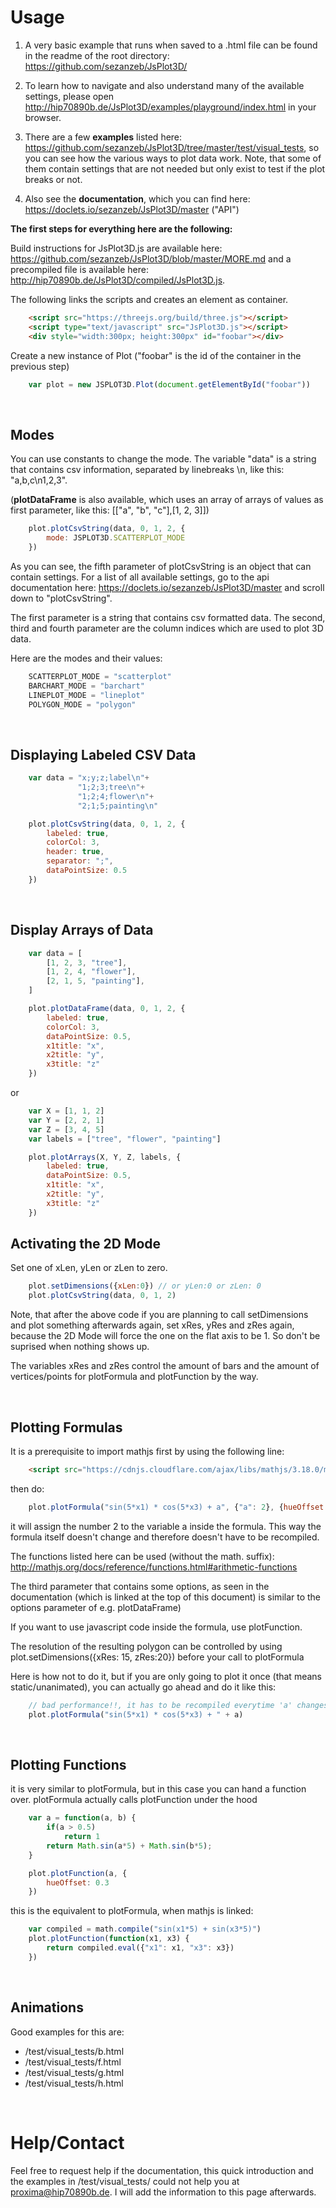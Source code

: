# Usage

1. A very basic example that runs when saved to a .html file can be found in the readme of the root directory: https://github.com/sezanzeb/JsPlot3D/

2. To learn how to navigate and also understand many of the available settings, please open http://hip70890b.de/JsPlot3D/examples/playground/index.html in your browser.

3. There are a few **examples** listed here: https://github.com/sezanzeb/JsPlot3D/tree/master/test/visual_tests, so you can see how the various ways to plot data work. Note, that some of them contain settings that are not needed but only exist to test if the plot breaks or not.

4. Also see the **documentation**, which you can find here: https://doclets.io/sezanzeb/JsPlot3D/master ("API")


**The first steps for everything here are the following:**

Build instructions for JsPlot3D.js are available here: https://github.com/sezanzeb/JsPlot3D/blob/master/MORE.md and a precompiled file is available here: http://hip70890b.de/JsPlot3D/compiled/JsPlot3D.js.

The following links the scripts and creates an element as container.

```html
    <script src="https://threejs.org/build/three.js"></script>
    <script type="text/javascript" src="JsPlot3D.js"></script>
    <div style="width:300px; height:300px" id="foobar"></div>
```

Create a new instance of Plot ("foobar" is the id of the container in the previous step)

```js
    var plot = new JSPLOT3D.Plot(document.getElementById("foobar"))
```

<br/>

## Modes

You can use constants to change the mode. The variable "data" is a string that contains csv information, separated by linebreaks \n, like this: "a,b,c\n1,2,3".

(**plotDataFrame** is also available, which uses an array of arrays of values as first parameter, like this: [["a", "b", "c"],[1, 2, 3]])

```js
    plot.plotCsvString(data, 0, 1, 2, {
        mode: JSPLOT3D.SCATTERPLOT_MODE
    })
```

As you can see, the fifth parameter of plotCsvString is an object that can contain settings. For a list of all available settings, go to the api documentation here: https://doclets.io/sezanzeb/JsPlot3D/master and scroll down to "plotCsvString".

The first parameter is a string that contains csv formatted data. The second, third and fourth parameter are the column indices which are used to plot 3D data.

Here are the modes and their values:

```js
    SCATTERPLOT_MODE = "scatterplot"
    BARCHART_MODE = "barchart"
    LINEPLOT_MODE = "lineplot"
    POLYGON_MODE = "polygon"
```

<br/>

## Displaying Labeled CSV Data

```js
    var data = "x;y;z;label\n"+
               "1;2;3;tree\n"+
               "1;2;4;flower\n"+
               "2;1;5;painting\n"

    plot.plotCsvString(data, 0, 1, 2, {
        labeled: true,
        colorCol: 3,
        header: true,
        separator: ";",
        dataPointSize: 0.5
    })
```

<br/>

## Display Arrays of Data

```js
    var data = [
        [1, 2, 3, "tree"],
        [1, 2, 4, "flower"],
        [2, 1, 5, "painting"],
    ]

    plot.plotDataFrame(data, 0, 1, 2, {
        labeled: true,
        colorCol: 3,
        dataPointSize: 0.5,
        x1title: "x",
        x2title: "y",
        x3title: "z"
    })
```

or

```js
    var X = [1, 1, 2]
    var Y = [2, 2, 1]
    var Z = [3, 4, 5]
    var labels = ["tree", "flower", "painting"]

    plot.plotArrays(X, Y, Z, labels, {
        labeled: true,
        dataPointSize: 0.5,
        x1title: "x",
        x2title: "y",
        x3title: "z"
    })
```

## Activating the 2D Mode

Set one of xLen, yLen or zLen to zero.

```js
    plot.setDimensions({xLen:0}) // or yLen:0 or zLen: 0
    plot.plotCsvString(data, 0, 1, 2)
```

Note, that after the above code if you are planning to call setDimensions and plot something afterwards again, set xRes, yRes and zRes again, because the 2D Mode will force the one on the flat axis to be 1. So don't be suprised when nothing shows up.

The variables xRes and zRes control the amount of bars and the amount of vertices/points for plotFormula and plotFunction by the way.

<br/>

## Plotting Formulas

It is a prerequisite to import mathjs first by using the following line:

```html
    <script src="https://cdnjs.cloudflare.com/ajax/libs/mathjs/3.18.0/math.min.js"></script>
```

then do:

```js
    plot.plotFormula("sin(5*x1) * cos(5*x3) + a", {"a": 2}, {hueOffset: 0.3})
```

it will assign the number 2 to the variable a inside the formula. This way the formula itself doesn't change and therefore doesn't have to be recompiled.

The functions listed here can be used (without the math. suffix): http://mathjs.org/docs/reference/functions.html#arithmetic-functions

The third parameter that contains some options, as seen in the documentation (which is linked at the top of this document) is similar to the options parameter of e.g. plotDataFrame)

If you want to use javascript code inside the formula, use plotFunction.

The resolution of the resulting polygon can be controlled by using plot.setDimensions({xRes: 15, zRes:20}) before your call to plotFormula

Here is how not to do it, but if you are only going to plot it once (that means static/unanimated), you can actually go ahead and do it like this:

```js
    // bad performance!!, it has to be recompiled everytime 'a' changes (but it will work aswell):
    plot.plotFormula("sin(5*x1) * cos(5*x3) + " + a)
```

<br/>

## Plotting Functions

it is very similar to plotFormula, but in this case you can hand a function over. plotFormula actually calls plotFunction under the hood

```js
    var a = function(a, b) { 
        if(a > 0.5)
            return 1
        return Math.sin(a*5) + Math.sin(b*5);
    }

    plot.plotFunction(a, {
        hueOffset: 0.3
    })
```

this is the equivalent to plotFormula, when mathjs is linked:

```js
    var compiled = math.compile("sin(x1*5) + sin(x3*5)")
    plot.plotFunction(function(x1, x3) {
        return compiled.eval({"x1": x1, "x3": x3})
    })
```

<br/>

## Animations

Good examples for this are:

- /test/visual_tests/b.html
- /test/visual_tests/f.html
- /test/visual_tests/g.html
- /test/visual_tests/h.html

<br/>

# Help/Contact

Feel free to request help if the documentation, this quick introduction and the examples in /test/visual_tests/ could not help you at proxima@hip70890b.de. I will add the information to this page afterwards.
